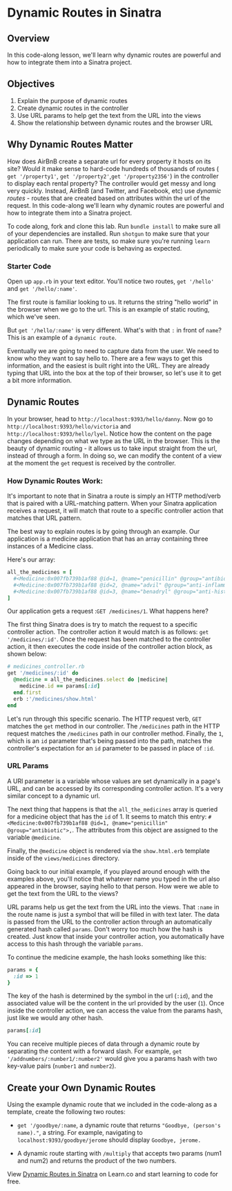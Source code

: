 # Dynamic Routes in Sinatra

## Overview

In this code-along lesson, we'll learn why dynamic routes are powerful and how
to integrate them into a Sinatra project.

## Objectives


1.  Explain the purpose of dynamic routes
2.  Create dynamic routes in the controller
3.  Use URL params to help get the text from the URL into the views
4.  Show the relationship between dynamic routes and the browser URL

## Why Dynamic Routes Matter

How does AirBnB create a separate url for every property it hosts on its site?
Would it make sense to hard-code hundreds of thousands of routes (
`get '/property1'`, `get '/property2'`,`get '/property2356'`) in the controller
to display each rental property? The controller would get messy and long very
quickly. Instead, AirBnB (and Twitter, and Facebook, etc) use _dynamic routes_ -
routes that are created based on attributes within the url of the request. In
this code-along we'll learn why dynamic routes are powerful and how to integrate
them into a Sinatra project.

To code along, fork and clone this lab. Run `bundle install` to make sure all of
your dependencies are installed. Run `shotgun` to make sure that your
application can run. There are tests, so make sure you're running `learn`
periodically to make sure your code is behaving as expected.

### Starter Code

Open up `app.rb` in your text editor. You'll notice two routes, `get '/hello'`
and `get '/hello/:name'`.

The first route is familiar looking to us. It returns the string "hello world"
in the browser when we go to the url. This is an example of static routing,
which we've seen.

But `get '/hello/:name'` is very different. What's with that `:` in front of
`name`? This is an example of a `dynamic route`.

Eventually we are going to need to capture data from the user. We need to know
who they want to say hello to. There are a few ways to get this information, and
the easiest is built right into the URL. They are already typing that URL into
the box at the top of their browser, so let's use it to get a bit more
information.

## Dynamic Routes

In your browser, head to `http://localhost:9393/hello/danny`. Now go to
`http://localhost:9393/hello/victoria` and `http://localhost:9393/hello/lyel`.
Notice how the content on the page changes depending on what we type as the URL
in the browser. This is the beauty of dynamic routing - it allows us to take
input straight from the url, instead of through a form. In doing so, we can
modify the content of a view at the moment the `get` request is received by the
controller.

### How Dynamic Routes Work:

It's important to note that in Sinatra a route is simply an HTTP method/verb
that is paired with a URL-matching pattern. When your Sinatra application
receives a request, it will match that route to a specific controller action
that matches that URL pattern.

The best way to explain routes is by going through an example. Our application
is a medicine application that has an array containing three instances of a
Medicine class.

Here's our array:

```ruby
all_the_medicines = [
  #<Medicine:0x007fb739b1af88 @id=1, @name="penicillin" @group="antibiotic">,
  #<Medicine:0x007fb739b1af88 @id=2, @name="advil" @group="anti-inflammatory">,
  #<Medicine:0x007fb739b1af88 @id=3, @name="benadryl" @group="anti-histamine">
]
```

Our application gets a request :`GET /medicines/1`. What happens here?

The first thing Sinatra does is try to match the request to a specific
controller action. The controller action it would match is as follows:
`get '/medicines/:id'`. Once the request has been matched to the controller
action, it then executes the code inside of the controller action block, as
shown below:

```ruby
# medicines_controller.rb
get '/medicines/:id' do
  @medicine = all_the_medicines.select do |medicine|
    medicine.id == params[:id]
  end.first
  erb :'/medicines/show.html'
end
```

Let's run through this specific scenario. The HTTP request verb, `GET` matches
the `get` method in our controller. The `/medicines` path in the HTTP request
matches the `/medicines` path in our controller method. Finally, the `1`, which
is an `id` parameter that's being passed into the path, matches the controller's
expectation for an `id` parameter to be passed in place of `:id`.

### URL Params

A URl parameter is a variable whose values are set dynamically in a page's URL,
and can be accessed by its corresponding controller action. It's a very similar
concept to a dynamic url.

The next thing that happens is that the `all_the_medicines` array is queried for
a medicine object that has the `id` of 1. It seems to match this entry:
`#<Medicine:0x007fb739b1af88 @id=1, @name="penicillin" @group="antibiotic">,`.
The attributes from this object are assigned to the variable `@medicine`.

Finally, the `@medicine` object is rendered via the `show.html.erb` template
inside of the `views/medicines` directory.

Going back to our initial example, if you played around enough with the examples
above, you'll notice that whatever name you typed in the url also appeared in
the browser, saying hello to that person. How were we able to get the text from
the URL to the views?

URL params help us get the text from the URL into the views. That `:name` in the
route name is just a symbol that will be filled in with text later. The data is
passed from the URL to the controller action through an automatically generated
hash called `params`. Don't worry too much how the hash is created. Just know
that inside your controller action, you automatically have access to this hash
through the variable `params`.

To continue the medicine example, the hash looks something like this:

```ruby
params = {
  :id => 1
}
```

The key of the hash is determined by the symbol in the url (`:id`), and the
associated value will be the content in the url provided by the user (`1`). Once
inside the controller action, we can access the value from the params hash, just
like we would any other hash.

```ruby
params[:id]
```

You can receive multiple pieces of data through a dynamic route by separating
the content with a forward slash. For example,
`get '/addnumbers/:number1/:number2'` would give you a params hash with two
key-value pairs (`number1` and `number2`).

## Create your Own Dynamic Routes

Using the example dynamic route that we included in the code-along as a
template, create the following two routes:

- `get '/goodbye/:name`, a dynamic route that returns
  `"Goodbye, (person's name)."`, a string. For example, navigating to
  `localhost:9393/goodbye/jerome` should display `Goodbye, jerome.`

- A dynamic route starting with `/multiply` that accepts two params (num1 and
  num2) and returns the product of the two numbers.

<p data-visibility='hidden'>View <a href='https://learn.co/lessons/sinatra-dynamic-routes-codealong' title='Dynamic Routes in Sinatra'>Dynamic Routes in Sinatra</a> on Learn.co and start learning to code for free.</p>
